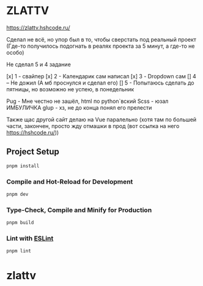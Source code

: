 # ZLATTV

https://zlattv.hshcode.ru/

Сделал не всё, но упор был в то, чтобы сверстать под реальный проект (Где-то получилось подогнать в реалях проекта за 5 минут, а где-то не особо)

Не сделал 5 и 4 задание

[x] 1 - свайпер
[x] 2 - Календарик сам написал
[x] 3 - Dropdown сам
[] 4 – Не дожил (А мб проснулся и сделал его)
[] 5 - Попытаюсь сделать до пятницы, но возможно не успею, в понедельник

Pug - Мне честно не зашёл, html по python`вский
Scss - юзал ИМБУЛИЧКА
glup - хз, не до конца понял его прелести

Также щас другой сайт делаю на Vue паралельно (хотя там по большей части, закончен, просто жду отмашки в прод (вот ссылка на него https://hshcode.ru/))

## Project Setup

```sh
pnpm install
```

### Compile and Hot-Reload for Development

```sh
pnpm dev
```

### Type-Check, Compile and Minify for Production

```sh
pnpm build
```

### Lint with [ESLint](https://eslint.org/)

```sh
pnpm lint
```
# zlattv
